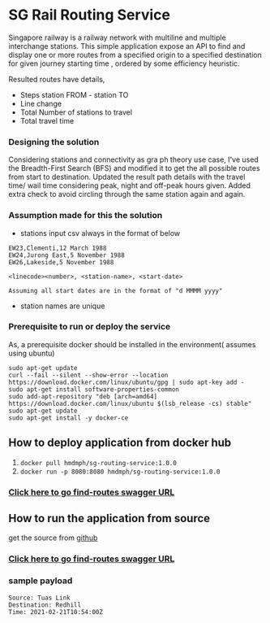 SG Rail Routing Service
===

Singapore railway is a railway network with multiline and multiple interchange stations. This simple application expose an API
to find and display one or more routes from a specified origin to a specified destination for given journey starting time
, ordered by some efficiency heuristic.


Resulted routes have details,
- Steps station FROM - station TO
- Line change
- Total Number of stations to travel
- Total travel time

### Designing the solution
Considering stations and connectivity as gra ph theory use case, I've used the Breadth-First Search (BFS) and modified it to
get the all possible routes from start to destination. Updated the result path details with the travel time/ wail time
considering peak, night and off-peak hours given. Added extra check to avoid circling through the same station again and
again.

### Assumption made for this the solution

- stations input csv always in the format of below
```
EW23,Clementi,12 March 1988
EW24,Jurong East,5 November 1988
EW26,Lakeside,5 November 1988

<linecode><number>, <station-name>, <start-date>

Assuming all start dates are in the format of "d MMMM yyyy"
```
- station names are unique

#### 

### Prerequisite to run or deploy the service

As, a prerequisite docker should be installed in the environment( assumes using ubuntu)
```
sudo apt-get update
curl --fail --silent --show-error --location https://download.docker.com/linux/ubuntu/gpg | sudo apt-key add -
sudo apt-get install software-properties-common
sudo add-apt-repository "deb [arch=amd64] https://download.docker.com/linux/ubuntu $(lsb_release -cs) stable"
sudo apt-get update
sudo apt-get install -y docker-ce
``` 

## How to deploy application from docker hub
1. `docker pull hmdmph/sg-routing-service:1.0.0`
2. `docker run -p 8080:8080 hmdmph/sg-routing-service:1.0.0`
### [Click here to go find-routes swagger URL](http://localhost:8080/swagger-ui/index.html#/route-controller/findByIdUsingGET)

## How to run the application from source

get the source from [github](https://github.com/hmdmph/sg-routing-service)


### [Click here to go find-routes swagger URL](http://localhost:8080/swagger-ui/index.html#/route-controller/findByIdUsingGET)

### sample payload

```
Source: Tuas Link
Destination: Redhill
Time: 2021-02-21T10:54:00Z
```



